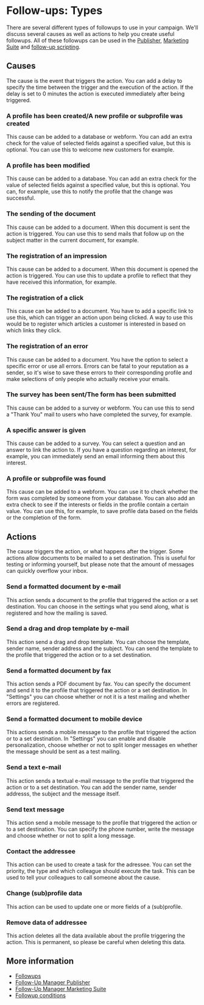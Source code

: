 # Follow-ups: Types

There are several different types of followups to use in your campaign. 
We'll discuss several causes as well as actions to help you create useful 
followups. All of these followups can be used in the [Publisher](./follow-up-manager-publisher), 
[Marketing Suite](./follow-up-manager-ms) and [follow-up scripting](./followups-scripting).

## Causes

The cause is the event that triggers the action. You can add a delay 
to specify the time between the trigger and the execution of the action. 
If the delay is set to 0 minutes the action is executed immediately after 
being triggered.

### A profile has been created/A new profile or subprofile was created

This cause can be added to a database or webform. You can add an extra 
check for the value of selected fields against a specified value, but this 
is optional. You can use this to welcome new customers for example.

### A profile has been modified

This cause can be added to a database. You can add an extra 
check for the value of selected fields against a specified value, but this 
is optional. You can, for example, use this to notify the profile that 
the change was successful.

### The sending of the document

This cause can be added to a document. When this document is sent the 
action is triggered. You can use this to send mails that follow up on 
the subject matter in the current document, for example.

### The registration of an impression

This cause can be added to a document. When this document is opened the 
action is triggered. You can use this to update a profile to reflect that 
they have received this information, for example.

### The registration of a click

This cause can be added to a document. You have to add a specific link to 
use this, which can trigger an action upon being clicked. A way to use 
this would be to register which articles a customer is interested in based 
on which links they click.

### The registration of an error

This cause can be added to a document. You have the option to select a 
specific error or use all errors. Errors can be fatal to your reputation 
as a sender, so it's wise to save these errors to their corresponding profile 
and make selections of only people who actually receive your emails.

### The survey has been sent/The form has been submitted

This cause can be added to a survey or webform. You can use this to send 
a "Thank You" mail to users who have completed the survey, for example.

### A specific answer is given

This cause can be added to a survey. You can select a question and an 
answer to link the action to. If you have a question regarding an interest, 
for example, you can immediately send an email informing them about this 
interest.

### A profile or subprofile was found

This cause can be added to a webform. You can use it to check whether 
the form was completed by someone from your database. You can also add 
an extra check to see if the interests or fields in the profile contain 
a certain value. You can use this, for example, to save profile data 
based on the fields or the completion of the form.

## Actions

The cause triggers the action, or what happens after the trigger. 
Some actions allow documents to be mailed to a set destination. This is 
useful for testing or informing yourself, but please note that the 
amount of messages can quickly overflow your inbox.

### Send a formatted document by e-mail

This action sends a document to the profile that triggered the action 
or a set destination. You can choose in the settings what you send along, 
what is registered and how the mailing is saved.

### Send a drag and drop template by e-mail

This action send a drag and drop template. You can choose the template, 
sender name, sender address and the subject. You can send the template 
to the profile that triggered the action or to a set destination.

### Send a formatted document by fax

This action sends a PDF document by fax. You can specify the document and 
send it to the profile that triggered the action or a set destination. 
In "Settings" you can choose whether or not it is a test mailing and 
whether errors are registered.

### Send a formatted document to mobile device

This actions sends a mobile message to the profile that triggered the action 
or to a set destination. In "Settings" you can enable and disable personalization, 
choose whether or not to split longer messages en whether the message should 
be sent as a test mailing.

### Send a text e-mail

This action sends a textual e-mail message to the profile that triggered 
the action or to a set destination. You can add the sender name, sender addresss, 
the subject and the message itself.

### Send text message

This action send a mobile message to the profile that triggered the action 
or to a set destination. You can specify the phone number, write the message 
and choose whether or not to split a long message.

### Contact the addressee

This action can be used to create a task for the adressee. You can 
set the priority, the type and which colleague should execute the task. 
This can be used to tell your colleagues to call someone about the 
cause.

### Change (sub)profile data

This action can be used to update one or more fields of a (sub)profile. 

### Remove data of addressee

This action deletes all the data available about the profile triggering 
the action. This is permanent, so please be careful when deleting this 
data.

## More information

* [Followups](./followups)
* [Follow-Up Manager Publisher](./follow-up-manager-publisher)
* [Follow-Up Manager Marketing Suite](./follow-up-manager-ms)
* [Followup conditions](./conditions-for-follow-ups)
